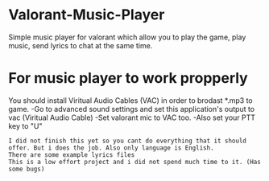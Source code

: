 # Valorant-Music-Player
Simple music player for valorant which allow you to play the game, play music, send lyrics to chat at the same time.

# For music player to work propperly

You should install Viritual Audio Cables (VAC) in order to brodast *.mp3 to game.
 -Go to advanced sound settings and set this application's output to vac (Viritual Audio Cable) 
  -Set valorant mic to VAC too. 
    -Also set your PTT key to "U"
    
    
    I did not finish this yet so you cant do everything that it should offer. But i does the job. Also only language is English.
    There are some example lyrics files 
    This is a low effort project and i did not spend much time to it. (Has some bugs)
